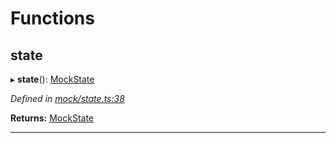 

# Functions

<a id="state"></a>

##  state

▸ **state**(): [MockState](_mock_types_d_.md#mockstate)

*Defined in [mock/state.ts:38](https://github.com/polkadot-js/api/blob/3c8c4b0/packages/rpc-provider/src/mock/state.ts#L38)*

**Returns:** [MockState](_mock_types_d_.md#mockstate)

___

